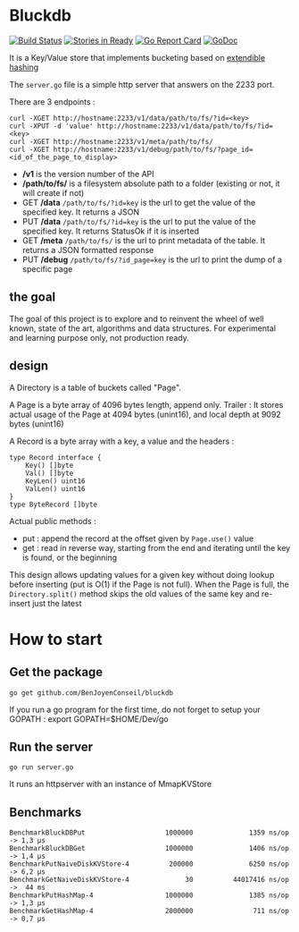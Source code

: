 # Bluckdb

[![Build Status](https://travis-ci.org/BenJoyenConseil/bluckdb.svg?branch=master)](https://travis-ci.org/BenJoyenConseil/bluckdb) [![Stories in Ready](https://badge.waffle.io/BenJoyenConseil/bluckdb.png?label=ready&title=Ready)](https://waffle.io/BenJoyenConseil/bluckdb) [![Go Report Card](https://goreportcard.com/badge/github.com/BenJoyenConseil/bluckdb)](https://goreportcard.com/report/github.com/BenJoyenConseil/bluckdb) [![GoDoc](https://godoc.org/github.com/BenJoyenConseil/bluckdb?status.svg)](https://godoc.org/github.com/BenJoyenConseil/bluckdb)

It is a Key/Value store that implements bucketing based on [extendible hashing](https://en.wikipedia.org/wiki/Extendible_hashing)

The ``server.go`` file is a simple http server that answers on the 2233 port.


There are 3 endpoints :

    curl -XGET http://hostname:2233/v1/data/path/to/fs/?id=<key>
    curl -XPUT -d 'value' http://hostname:2233/v1/data/path/to/fs/?id=<key>
    curl -XGET http://hostname:2233/v1/meta/path/to/fs/
    curl -XGET http://hostname:2233/v1/debug/path/to/fs/?page_id=<id_of_the_page_to_display>


+ **/v1** is the version number of the API
+ **/path/to/fs/** is a filesystem absolute path to a folder (existing or not, it will create if not)
+ GET **/data** ```/path/to/fs/?id=key``` is the url to get the value of the specified key. It returns a JSON
+ PUT **/data** ```/path/to/fs/?id=key``` is the url to put the value of the specified key. It returns StatusOk if it is inserted
+ GET **/meta** ```/path/to/fs/``` is the url to print metadata of the table. It returns a JSON formatted response
+ PUT **/debug** ```/path/to/fs/?id_page=key``` is the url to print the dump of a specific page

## the goal

The goal of this project is to explore and to reinvent the wheel of well known, state of the art, algorithms and data structures.
For experimental and learning purpose only, not production ready.


## design

A Directory is a table of buckets called "Page". 

A Page is a byte array of 4096 bytes length, append only. 
Trailer : It stores actual usage of the Page at 4094 bytes (unint16), and local depth at 9092 bytes (unint16)

A Record is a byte array with a key, a value and the headers :
 
    type Record interface {
        Key() []byte
        Val() []byte
        KeyLen() uint16
        ValLen() uint16
    }
    type ByteRecord []byte
         
Actual public methods :

* put : append the record at the offset given by `Page.use()` value
* get : read in reverse way, starting from the end and iterating until the key is found, or the beginning

This design allows updating values for a given key without doing lookup before inserting (put is O(1) if the Page is not full). When the Page is full, the `Directory.split()` method skips the old values of the same key and re-insert just the latest

# How to start

## Get the package

    go get github.com/BenJoyenConseil/bluckdb

If you run a go program for the first time, do not forget to setup your GOPATH : export GOPATH=$HOME/Dev/go

## Run the server

    go run server.go

It runs an httpserver with an instance of MmapKVStore

## Benchmarks
    
    BenchmarkBluckDBPut                    1000000	            1359 ns/op   -> 1,3 µs
    BenchmarkBluckDBGet                    1000000	            1406 ns/op   -> 1,4 µs
    BenchmarkPutNaiveDiskKVStore-4          200000              6250 ns/op   -> 6,2 µs
    BenchmarkGetNaiveDiskKVStore-4              30          44017416 ns/op   ->  44 ms
    BenchmarkPutHashMap-4                  1000000              1385 ns/op   -> 1,3 µs
    BenchmarkGetHashMap-4                  2000000               711 ns/op   -> 0,7 µs
